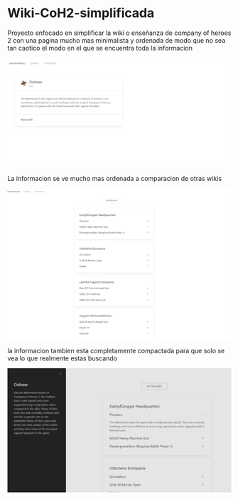 # Wiki-CoH2-simplificada
Proyecto enfocado en simplificar la wiki o enseñanza de company of heroes 2 con una pagina mucho mas minimalista y ordenada 
de modo que no sea tan caotico el modo en el que se encuentra toda la informacion

 ![alt text](https://github.com/MieresJorge/Wiki-CoH2-simplificada/blob/master/img/home.png) 
 
 La informacion se ve mucho mas ordenada a comparacion de otras wikis
 
 ![alt text](https://github.com/MieresJorge/Wiki-CoH2-simplificada/blob/master/img/ostherrrinf.png) 
 
 la informacion tambien esta completamente compactada para que solo se vea lo que realmente estas buscando 
 
 
 ![alt text](https://github.com/MieresJorge/Wiki-CoH2-simplificada/blob/master/img/ostinf.png) 
